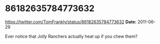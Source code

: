 # 86182635784773632
https://twitter.com/TomFrankly/status/86182635784773632
**Date:** 2011-06-29

Ever notice that Jolly Ranchers actually heat up if you chew them?
